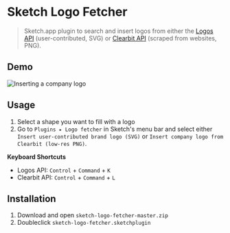 # Sketch Logo Fetcher

> Sketch.app plugin to search and insert logos from either the
> [Logos API](https://github.com/soulchild/logos-api) (user-contributed, SVG) or
> [Clearbit API](https://blog.clearbit.com/logo) (scraped from websites, PNG).

## Demo

![Inserting a company logo](https://raw.githubusercontent.com/soulchild/sketch-logo-fetcher/master/tutorial/sketch-logo-fetcher.gif)

## Usage

1. Select a shape you want to fill with a logo
2. Go to `Plugins ▸ Logo fetcher` in Sketch's menu bar and select either `Insert user-contributed brand logo (SVG)` or `Insert company logo from Clearbit (low-res PNG)`.

**Keyboard Shortcuts**

* Logos API: `Control` + `Command` + `K`
* Clearbit API: `Control` + `Command` + `L`

## Installation

1. Download and open `sketch-logo-fetcher-master.zip`
2. Doubleclick `sketch-logo-fetcher.sketchplugin`
